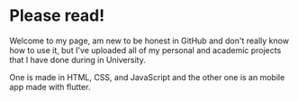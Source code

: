 # Please read!

Welcome to my page, am new to be honest in GitHub and don't really know how to use it, 
but I've uploaded all of my personal and academic projects that I have done during in University. 

One is made in HTML, CSS, and JavaScript and the other one is an mobile app made with flutter. 
